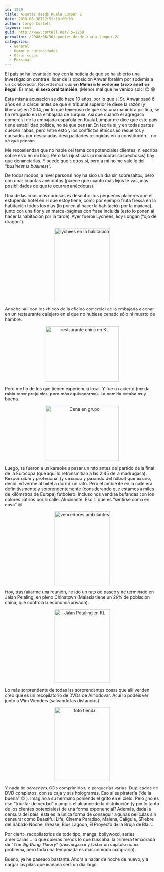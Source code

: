 ```yaml
---
id: 1229
title: Apuntes desde Kuala Lumpur 2
date: 2008-06-30T12:51:16+00:00
author: Jorge Cortell
layout: post
guid: http://www.cortell.net/?p=1258
permalink: /2008/06/30/apuntes-desde-kuala-lumpur-2/
categories:
  - General
  - Humor y curiosidades
  - Otras cosas
  - Personal
---
```

El país se ha levantado hoy con la <a title="noticia en soitu" href="http://www.soitu.es/soitu/2008/06/29/info/1214734053_750810.html" target="_blank">noticia</a> de que se ha abierto una investigación contra el lider de la oposición Anwar Ibrahim por sodomía a un colaborador. Recordemos que **en Malasia la sodomía (sexo anal) es ilegal**. Es más, **el sexo oral también**. ¡Menos mal que he venido solo! 😉 😀

Esta misma acusación se dio hace 10 años, por lo que el Sr. Anwar pasó 6 años en la cárcel antes de que el tribunal superior le diese la razón (y liberase) en 2004, por lo que temeroso de que sea una maniobra política, se ha refugiado en la embajada de Turquía. Así que cuando el agregado comercial de la embajada española en Kuala Lumpur me dice que este país tiene estabilidad política, no sé que pensar. En teoría sí, y en todas partes cuecen habas, pero entre esto y los conflictos étnicos no resueltos y causados por descaradas desigualdades recogidas en la constitución&#8230; no sé qué pensar.

Me recomiendan que no hable del tema con potenciales clientes, ni escriba sobre esto en mi blog. Pero las injusticias (o maniobras sospechosas) hay que denunciarlas. Y puede que a otros sí, pero a mí no me vale lo del &#8220;_business is business_&#8220;.

De todos modos, a nivel personal hoy ha sido un día sin sobresaltos, pero con unas cuantas anécdotas (parece que cuanto más lejos te vas, más posibilidades de que te ocurran anécdotas).

Una de las coas más curiosas es descubrir los pequeños placeres que el estupendo hotel en el que estoy tiene, como por ejemplo fruta fresca en la habitación todos los días (lo ponen al hacer la habitación por la mañana), junto con una flor y un marca-páginas con frase incluída (esto lo ponen al hacer la habitación por la tarde). Ayer fueron Lychees, hoy Longan (&#8220;ojo de dragón&#8221;).

<p style="text-align: center">
  <img class="aligncenter" src="http://farm4.static.flickr.com/3176/2624568760_8e50b14e85_m.jpg" alt="lychees en la habitación" width="180" height="240" />
</p>

Anoche salí con los chicos de la oficina comercial de la embajada a cenar en un restaurante callejero en el que no hubiese cenado sólo ni muerto de hambre.

<p style="text-align: center">
  <img class="aligncenter" src="http://farm4.static.flickr.com/3253/2624568958_8465f0438d_m.jpg" alt="restaurante chino en KL" width="240" height="180" />
</p>

Pero me fío de los que tienen experiencia local. Y fue un acierto (me da rabia tener prejuicios, pero más equivocarme). La comida estaba muy buena.

<p style="text-align: center">
  <img class="aligncenter" src="http://farm4.static.flickr.com/3204/2624568858_3cb774cda3_m.jpg" alt="Cena en grupo" width="240" height="180" />
</p>

Luego, se fueron a un karaoke a pasar un rato antes del partido de la final de la Eurocopa (que aquí lo retransmitían a las 2:45 de la madrugada). Responsable y profesional (y cansado y pasando del fútbol) que es uno, decidí volverme al hotel a dormir un rato. Pero el ambiente en la calle era definitivamente y sorprendentemente (considerando que estamos a miles de kilómetros de Europa) futbolero. Incluso nos vendían bufandas con los colores patrios por la calle. Alucinante. Eso sí que es &#8220;sentirse como en casa&#8221; 😉

<p style="text-align: center">
  <img class="aligncenter" src="http://farm4.static.flickr.com/3182/2624569010_2fa9771c57_m.jpg" alt="vendedores ambulantes" width="180" height="240" />
</p>

Hoy, tras fallarme una reunión, he ido un rato de paseo y he terminado en Jalan Petaling, en pleno Chinatown (Malasia tiene un 26% de población china, que controla la economía privada).

<p style="text-align: center">
  <img class="aligncenter" src="http://farm4.static.flickr.com/3061/2624569248_3f33f82252_m.jpg" alt="Jalan Petaling en KL" width="180" height="240" />
</p>

Lo más sorprendente de todas las sorprendentes cosas que allí venden creo que es un recopilatorio de DVDs de Almodovar. Aquí lo podéis ver junto a Wim Wenders (salvando las distancias).

<p style="text-align: center">
  <img class="aligncenter" src="http://farm4.static.flickr.com/3292/2624569156_229e70d236_m.jpg" alt="foto tienda" width="180" height="240" />
</p>

Y nada de _screeners_, CDs comprimidos, o porquerías varias. Duplicados de DVD completos, con su caja y sus hologramas. Eso sí es piratería (&#8220;de la buena&#8221; 😉 ). Imagino a su hermano poniendo el grito en el cielo. Pero ¿no es eso &#8220;triunfar de verdad&#8221; y amplía el alcance de la distribución (y por lo tanto de los clientes potenciales) de una forma exponencial? Además, dada la censura del país, esta es la única forma de conseguir algunas películas sin censurar como Beautiful Life, Cinema Paradiso, Malena, Caligula, SFiebre del Sábado Noche, Grease, Blue Lagoon, El Proyecto de la Bruja de Blair&#8230;

Por cierto, recopilatorios de todo tipo, manga, bollywood, series americanas&#8230; lo que quieras menos lo que buscaba: la primera temporada de &#8220;_The Big Bang Theory_&#8221; (descargarse y tostar un capítulo no es problema, pero toda una temporada es más cómodo comprarlo).

Bueno, ya he paseado bastante. Ahora a nadar de noche de nuevo, y a cargar las pilas que mañana será un día largo.